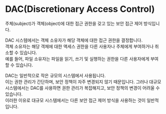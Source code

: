 # DAC(Discretionary Access Control)
주체(subject)가 객체(object)에 대한 접근 권한을 갖고 있는 보안 접근 제어 방식입니다.  

DAC 시스템에서는 객체 소유자가 해당 객체에 대한 접근 권한을 결정합니다.  
객체 소유자는 해당 객체에 대한 액세스 권한을 다른 사용자나 주체에게 부여하거나 취소할 수 있습니다.  
예를 들어, 파일 소유자는 파일을 읽기, 쓰기 및 실행하는 권한을 다른 사용자에게 부여할 수 있습니다.

DAC는 일반적으로 작은 규모의 시스템에서 사용됩니다.  
이는 권한 관리가 간단하며, 보안 정책이 자주 변경되지 않기 때문입니다. 그러나 대규모 시스템에서는 DAC를 사용하면 권한 관리가 복잡해지고, 보안 정책의 변경이 어려울 수 있습니다.  
이러한 이유로 대규모 시스템에서는 다른 보안 접근 제어 방식을 사용하는 것이 일반적입니다.